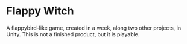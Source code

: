 # Flappy Witch
A flappybird-like game, created in a week, along two other projects, in Unity. 
This is not a finished product, but it is playable.
